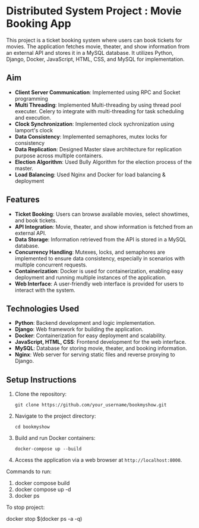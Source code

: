# Distributed System Project : Movie Booking App

This project is a ticket booking system where users can book tickets for movies. The application fetches movie, theater, and show information from an external API and stores it in a MySQL database. It utilizes Python, Django, Docker, JavaScript, HTML, CSS, and MySQL for implementation.

## Aim

- **Client Server Communication**: Implemented using RPC and Socket programming
- **Multi Threading**: Implemented Multi-threading by using thread pool executer. Celery to integrate with multi-threading for task scheduling and execution.
- **Clock Synchronization**: Implemented clock sychronization using lamport's clock
- **Data Consistency**: Implemented semaphores, mutex locks for consistency
- **Data Replication**: Designed Master slave architecture for replication purpose across multiple containers.
- **Election Algorithm**: Used Bully Algorithm for the election process of the master.
- **Load Balancing**: Used Nginx and Docker for load balancing & deployment

## Features

- **Ticket Booking**: Users can browse available movies, select showtimes, and book tickets.
- **API Integration**: Movie, theater, and show information is fetched from an external API.
- **Data Storage**: Information retrieved from the API is stored in a MySQL database.
- **Concurrency Handling**: Mutexes, locks, and semaphores are implemented to ensure data consistency, especially in scenarios with multiple concurrent requests.
- **Containerization**: Docker is used for containerization, enabling easy deployment and running multiple instances of the application.
- **Web Interface**: A user-friendly web interface is provided for users to interact with the system.

## Technologies Used

- **Python**: Backend development and logic implementation.
- **Django**: Web framework for building the application.
- **Docker**: Containerization for easy deployment and scalability.
- **JavaScript, HTML, CSS**: Frontend development for the web interface.
- **MySQL**: Database for storing movie, theater, and booking information.
- **Nginx**: Web server for serving static files and reverse proxying to Django.

## Setup Instructions

1. Clone the repository:

    ```
    git clone https://github.com/your_username/bookmyshow.git
    ```

2. Navigate to the project directory:

    ```
    cd bookmyshow
    ```

3. Build and run Docker containers:

    ```
    docker-compose up --build
    ```

4. Access the application via a web browser at `http://localhost:8000`.

Commands to run:
1) docker compose build
2) docker compose up -d
3) docker ps

To stop project:

docker stop $(docker ps -a -q)

